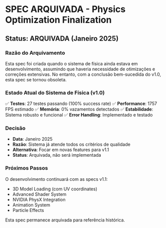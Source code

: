 # SPEC ARQUIVADA - Physics Optimization Finalization

## Status: ARQUIVADA (Janeiro 2025)

### Razão do Arquivamento

Esta spec foi criada quando o sistema de física ainda estava em desenvolvimento, assumindo que haveria necessidade de otimizações e correções extensivas. No entanto, com a conclusão bem-sucedida do v1.0, esta spec se tornou obsoleta.

### Estado Atual do Sistema de Física (v1.0)

✅ **Testes**: 27 testes passando (100% success rate)
✅ **Performance**: 1757 FPS estimado
✅ **Memória**: 0% vazamentos detectados
✅ **Estabilidade**: Sistema robusto e funcional
✅ **Error Handling**: Implementado e testado

### Decisão

- **Data**: Janeiro 2025
- **Razão**: Sistema já atende todos os critérios de qualidade
- **Alternativa**: Focar em novas features para v1.1
- **Status**: Arquivada, não será implementada

### Próximos Passos

O desenvolvimento continuará com as specs v1.1:

- 3D Model Loading (com UV coordinates)
- Advanced Shader System
- NVIDIA PhysX Integration
- Animation System
- Particle Effects

Esta spec permanece arquivada para referência histórica.
